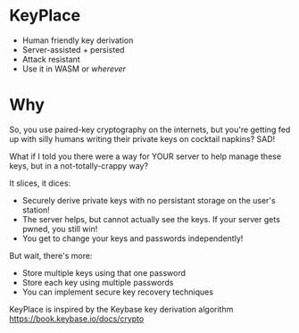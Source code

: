 # KeyPlace

 * Human friendly key derivation
 * Server-assisted + persisted
 * Attack resistant
 * Use it in WASM or _wherever_

# Why

So, you use paired-key cryptography on the internets, but you're getting fed up with silly humans writing their private keys on cocktail napkins? SAD!

What if I told you there were a way for YOUR server to help manage these keys, but in a not-totally-crappy way?

It slices, it dices:

* Securely derive private keys with no persistant storage on the user's station!
* The server helps, but cannot actually see the keys. If your server gets pwned, you still win!
* You get to change your keys and passwords independently!

But wait, there's more:

* Store multiple keys using that one password
* Store each key using multiple passwords
* You can implement secure key recovery techniques

KeyPlace is inspired by the Keybase key derivation algorithm https://book.keybase.io/docs/crypto